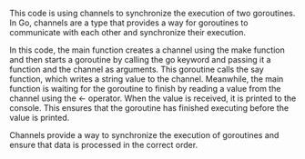 This code is using channels to synchronize the execution of two goroutines. In Go, channels are a type that provides a way for goroutines to communicate with each other and synchronize their execution.

In this code, the main function creates a channel using the make function and then starts a goroutine by calling the go keyword and passing it a function and the channel as arguments. This goroutine calls the say function, which writes a string value to the channel. Meanwhile, the main function is waiting for the goroutine to finish by reading a value from the channel using the <- operator. When the value is received, it is printed to the console. This ensures that the goroutine has finished executing before the value is printed.

Channels provide a way to synchronize the execution of goroutines and ensure that data is processed in the correct order.